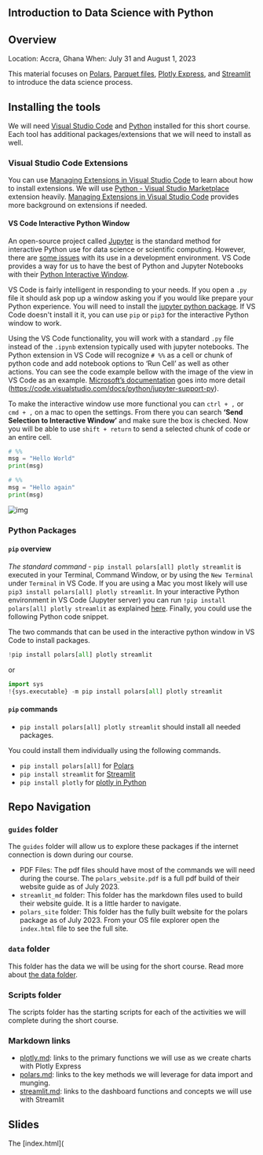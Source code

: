 ## Introduction to Data Science with Python

## Overview

Location: Accra, Ghana When: July 31 and August 1, 2023

This material focuses on [Polars](https://pola-rs.github.io/polars-book/user-guide/), [Parquet files](https://parquet.apache.org/docs/), [Plotly Express](https://plotly.com/python/plotly-express/), and [Streamlit](https://streamlit.io/) to introduce the data science process.

## Installing the tools

We will need [Visual Studio Code](https://code.visualstudio.com/download) and [Python](https://www.python.org/downloads/) installed for this short course. Each tool has additional packages/extensions that we will need to install as well.


### Visual Studio Code Extensions

You can use [Managing Extensions in Visual Studio Code](https://code.visualstudio.com/docs/editor/extension-marketplace) to learn about how to install extensions. We will use [Python - Visual Studio Marketplace](https://marketplace.visualstudio.com/items?itemName=ms-python.python) extension heavily. [Managing Extensions in Visual Studio Code](https://code.visualstudio.com/docs/editor/extension-marketplace) provides more background on extensions if needed.

#### VS Code Interactive Python Window

An open-source project called [Jupyter](http://jupyter-notebook.readthedocs.io/en/latest/) is the standard method for interactive Python use for data science or scientific computing. However, there are [some issues](https://towardsdatascience.com/5-reasons-why-jupyter-notebooks-suck-4dc201e27086) with its use in a development environment. VS Code provides a way for us to have the best of Python and Jupyter Notebooks with their [Python Interactive Window](https://code.visualstudio.com/docs/python/jupyter-support-py).

VS Code is fairly intelligent in responding to your needs. If you open a `.py` file it should ask pop up a window asking you if you would like prepare your Python experience. You will need to install the [jupyter python package](https://jupyter.readthedocs.io/en/latest/install.html). If VS Code doesn't install it it, you can use `pip` or `pip3` for the interactive Python window to work.

Using the VS Code functionality, you will work with a standard `.py` file instead of the `.ipynb` extension typically used with jupyter notebooks. The Python extension in VS Code will recognize `# %%` as a cell or chunk of python code and add notebook options to ‘Run Cell’ as well as other actions. You can see the code example bellow with the image of the view in VS Code as an example. [Microsoft’s documentation](https://code.visualstudio.com/docs/python/jupyter-support-py) goes into more detail (https://code.visualstudio.com/docs/python/jupyter-support-py).

To make the interactive window use more functional you can `ctrl + ,` or `cmd + ,` on a mac to open the settings. From there you can search **‘Send Selection to Interactive Window’** and make sure the box is checked. Now you will be able to use `shift + return` to send a selected chunk of code or an entire cell.

```python
# %%
msg = "Hello World"
print(msg)

# %%
msg = "Hello again"
print(msg)
```

![img](https://file+.vscode-resource.vscode-cdn.net/Users/hathawayj/git/hathawayj/ghana_datascience/img/vscode-code-cells-01.png)

### Python Packages

#### `pip` overview

*The standard command* - `pip install polars[all] plotly streamlit` is executed in your Terminal, Command Window, or by using the `New Terminal` under `Terminal` in VS Code. If you are using a Mac you most likely will use `pip3 install polars[all] plotly streamlit`. In your interactive Python environment in VS Code (Jupyter server) you can run `!pip install polars[all] plotly streamlit` as explained [here](https://jakevdp.github.io/blog/2017/12/05/installing-python-packages-from-jupyter/#How-to-use-Pip-from-the-Jupyter-Notebook). Finally, you could use the following Python code snippet.

The two commands that can be used in the interactive python window in VS Code to install packages.

```python
!pip install polars[all] plotly streamlit
```

or

```python
import sys
!{sys.executable} -m pip install polars[all] plotly streamlit
```

#### `pip` commands

- `pip install polars[all] plotly streamlit` should install all needed packages.

You could install them individually using the following commands.

- `pip install polars[all]` for [Polars](https://pola-rs.github.io/polars-book/user-guide/installation/)
- `pip install streamlit` for [Streamlit](https://docs.streamlit.io/library/get-started/main-concepts)
- `pip install plotly` for [plotly in Python](https://plotly.com/python/getting-started/)

## Repo Navigation

### `guides` folder

The `guides` folder will allow us to explore these packages if the internet connection is down during our course.

- PDF Files: The pdf files should have most of the commands we will need during the course. The `polars_website.pdf` is a full pdf build of their website guide as of July 2023.
- `streamlit_md` folder: This folder has the markdown files used to build their website guide. It is a little harder to navigate.
- `polars_site` folder: This folder has the fully built website for the polars package as of July 2023. From your OS file explorer open the `index.html` file to see the full site.

### `data` folder

This folder has the data we will be using for the short course. Read more about [the data folder](https://file+.vscode-resource.vscode-cdn.net/Users/hathawayj/git/hathawayj/ghana_datascience/data/readme.md).

### Scripts folder

The scripts folder has the starting scripts for each of the activities we will complete during the short course.

### Markdown links

- [plotly.md](https://file+.vscode-resource.vscode-cdn.net/Users/hathawayj/git/hathawayj/ghana_datascience/plotly.md): links to the primary functions we will use as we create charts with Plotly Express
- [polars.md](https://file+.vscode-resource.vscode-cdn.net/Users/hathawayj/git/hathawayj/ghana_datascience/polars.md): links to the key methods we will leverage for data import and munging.
- [streamlit.md](https://file+.vscode-resource.vscode-cdn.net/Users/hathawayj/git/hathawayj/ghana_datascience/streamlit.md): links to the dashboard functions and concepts we will use with Streamlit

## Slides

The [index.html](